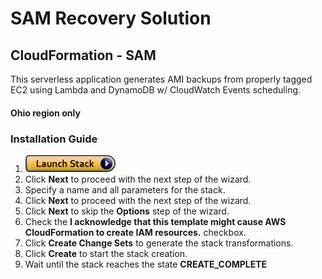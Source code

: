 # SAM Recovery Solution

## CloudFormation - SAM
This serverless application generates AMI backups from properly tagged EC2 using Lambda and DynamoDB w/ CloudWatch Events scheduling.

#### Ohio region only

### Installation Guide
1. <a href="https://console.aws.amazon.com/cloudformation/home#/stacks/new?stackName=VPC-Kubernetes&templateURL=https://s3-us-east-2.amazonaws.com/inf-kube-setup/cfn-templates/nested-master.template" target="_blank">![Launch](./img/launch-stack.png?raw=true "Launch")</a>
1. Click **Next** to proceed with the next step of the wizard.
1. Specify a name and all parameters for the stack.
1. Click **Next** to proceed with the next step of the wizard.
1. Click **Next** to skip the **Options** step of the wizard.
1. Check the **I acknowledge that this template might cause AWS CloudFormation to create IAM resources.** checkbox.
1. Click **Create Change Sets** to generate the stack transformations.
1. Click **Create** to start the stack creation. 
1. Wait until the stack reaches the state **CREATE_COMPLETE**
